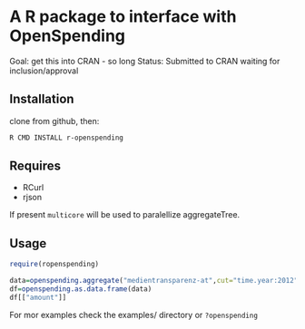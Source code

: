 A R package to interface with OpenSpending
==========================================

Goal: get this into CRAN - so long
Status: Submitted to CRAN waiting for inclusion/approval

Installation
------------

clone from github, then:
```bash
R CMD INSTALL r-openspending
```

Requires
--------
* RCurl
* rjson

If present ```multicore``` will be used to paralellize aggregateTree.

Usage
-----
```R
require(ropenspending)

data=openspending.aggregate("medientransparenz-at",cut="time.year:2012",drilldown=c("medium","from"))
df=openspending.as.data.frame(data)
df[["amount"]]
```

For mor examples check the examples/ directory or ```?openspending```
